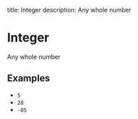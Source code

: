 title: Integer
description: Any whole number

# Integer

Any whole number

## Examples

- `5`
- `28`
- `-85`
